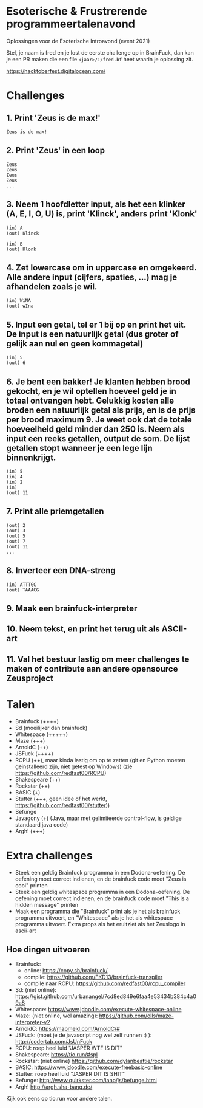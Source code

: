 # Esoterische & Frustrerende programmeertalenavond
Oplossingen voor de Esoterische Introavond (event 2021)

Stel, je naam is fred en je lost de eerste challenge op in BrainFuck, dan kan je een PR maken die een file `<jaar>/1/fred.bf` heet waarin je oplossing zit.

https://hacktoberfest.digitalocean.com/

# Challenges

## 1. Print 'Zeus is de max!'

```
Zeus is de max!
```

## 2. Print 'Zeus' in een loop

```
Zeus
Zeus
Zeus
Zeus
...
```

## 3. Neem 1 hoofdletter input, als het een klinker (A, E, I, O, U) is, print 'Klinck', anders print 'Klonk'

```
(in) A
(out) Klinck
```

```
(in) B
(out) Klonk
```

## 4. Zet lowercase om in uppercase en omgekeerd. Alle andere input (cijfers, spaties, ...) mag je afhandelen zoals je wil.

```
(in) WiNA
(out) wIna
```

## 5. Input een getal, tel er 1 bij op en print het uit. De input is een natuurlijk getal (dus groter of gelijk aan nul en geen kommagetal)

```
(in) 5
(out) 6
```

## 6. Je bent een bakker! Je klanten hebben brood gekocht, en je wil optellen hoeveel geld je in totaal ontvangen hebt. Gelukkig kosten alle broden een natuurlijk getal als prijs, en is de prijs per brood maximum 9. Je weet ook dat de totale hoeveelheid geld minder dan 250 is. Neem als input een reeks getallen, output de som. De lijst getallen stopt wanneer je een lege lijn binnenkrijgt.

```
(in) 5
(in) 4
(in) 2
(in)
(out) 11
```

## 7. Print alle priemgetallen

```
(out) 2
(out) 3
(out) 5
(out) 7
(out) 11
...
```

## 8. Inverteer een DNA-streng

```
(in) ATTTGC
(out) TAAACG 
```

## 9. Maak een brainfuck-interpreter

## 10. Neem tekst, en print het terug uit als ASCII-art

## 11. Val het bestuur lastig om meer challenges te maken of contribute aan andere opensource Zeusproject 

# Talen

* Brainfuck (++++)
* Sd (moeilijker dan brainfuck)
* Whitespace (+++++)
* Maze (+++)
* ArnoldC (++)
* JSFuck (++++)
* RCPU (++), maar kinda lastig om op te zetten (git en Python moeten geinstalleerd zijn, niet getest op Windows) (zie https://github.com/redfast00/RCPU)
* Shakespeare (++)
* Rockstar (++)
* BASIC (+)
* Stutter (+++, geen idee of het werkt, https://github.com/redfast00/stutter))
* Befunge
* Javagony (+) (Java, maar met gelimiteerde control-flow, is geldige standaard java code)
* Argh! (+++)


# Extra challenges

* Steek een geldig Brainfuck programma in een Dodona-oefening. De oefening moet correct indienen, en de brainfuck code moet "Zeus is cool" printen
* Steek een geldig whitespace programma in een Dodona-oefening.  De oefening moet correct indienen, en de brainfuck code moet "This is a hidden message" printen
* Maak een programma die "Brainfuck" print als je het als brainfuck programma uitvoert, en "Whitespace" als je het als whitespace programma uitvoert. Extra props als het eruitziet als het Zeuslogo in ascii-art

## Hoe dingen uitvoeren

- Brainfuck:
    - online: https://copy.sh/brainfuck/
    - compile: https://github.com/FKD13/brainfuck-transpiler
    - compile naar RCPU: https://github.com/redfast00/rcpu_compiler
- Sd: (niet online): https://gist.github.com/urbanangel/7cd8ed849e6faa4e53434b384c4a09a8
- Whitespace: https://www.jdoodle.com/execute-whitespace-online
- Maze: (niet online, wel amazing): https://github.com/olls/maze-interpreter-v2
- ArnoldC: https://mapmeld.com/ArnoldC/#
- JSFuck: (moet je de javascript nog wel zelf runnen :) ): http://codertab.com/JsUnFuck
- RCPU: roep heel luid "JASPER WTF IS DIT"
- Shakespeare: https://tio.run/#spl
- Rockstar: (niet online) https://github.com/dylanbeattie/rockstar
- BASIC: https://www.jdoodle.com/execute-freebasic-online
- Stutter: roep heel luid "JASPER DIT IS SHIT"
- Befunge: http://www.quirkster.com/iano/js/befunge.html
- Argh! http://argh.sha-bang.de/

Kijk ook eens op tio.run voor andere talen.

